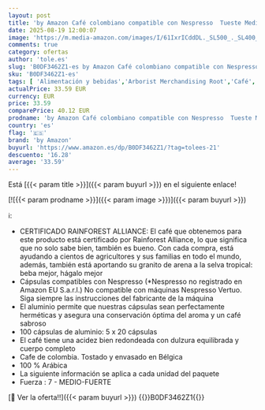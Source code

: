 ```yaml
---
layout: post
title: 'by Amazon Café colombiano compatible con Nespresso  Tueste Medio  100 cápsulas de aluminio  10 Unidad  Paquete de 20  - Certificado Rainforest Alliance'
date: 2025-08-19 12:00:07
image: 'https://m.media-amazon.com/images/I/61IxrICddDL._SL500_._SL400_.jpg'
comments: true
category: ofertas
author: 'tole.es'
slug: 'B0DF3462Z1-es by Amazon Café colombiano compatible con Nespresso Tueste...'
sku: 'B0DF3462Z1-es'
tags: [ 'Alimentación y bebidas','Arborist Merchandising Root','Café','Café para Nespresso','Café para máquinas Nespresso','Café, té y bebidas','Cápsulas de café','Novedades en Alimentación y bebidas','Self Service','Special Features Stores','by amazon','dd53b5bc-bcd1-4c9b-ab43-793ed912ccdd_0','dd53b5bc-bcd1-4c9b-ab43-793ed912ccdd_2401','dd53b5bc-bcd1-4c9b-ab43-793ed912ccdd_6001','dd53b5bc-bcd1-4c9b-ab43-793ed912ccdd_8801','dd53b5bc-bcd1-4c9b-ab43-793ed912ccdd_901','nespresso','🇪🇸', ]
actualPrice: 33.59 EUR
currency: EUR
price: 33.59
comparePrice: 40.12 EUR
prodname: 'by Amazon Café colombiano compatible con Nespresso  Tueste Medio  100 cápsulas de aluminio  10 Unidad  Paquete de 20  - Certificado Rainforest Alliance'
country: 'es'
flag: '🇪🇸'
brand: 'by Amazon'
buyurl: 'https://www.amazon.es/dp/B0DF3462Z1/?tag=tolees-21'
descuento: '16.28'
average: '33.59'
---
```


Está [{{< param title >}}]({{< param buyurl >}}) en el siguiente enlace!

[![{{< param prodname >}}]({{< param image >}})]({{< param buyurl >}})

ℹ️:

- CERTIFICADO RAINFOREST ALLIANCE: El café que obtenemos para este producto está certificado por Rainforest Alliance, lo que significa que no solo sabe bien, también es bueno. Con cada compra, está ayudando a cientos de agricultores y sus familias en todo el mundo, además, también está aportando su granito de arena a la selva tropical: beba mejor, hágalo mejor
- Cápsulas compatibles con Nespresso (*Nespresso no registrado en Amazon EU S.a.r.l.) No compatible con máquinas Nespresso Vertuo. Siga siempre las instrucciones del fabricante de la máquina
- El aluminio permite que nuestras cápsulas sean perfectamente herméticas y asegura una conservación óptima del aroma y un café sabroso
- 100 cápsulas de aluminio: 5 x 20 cápsulas
- El café tiene una acidez bien redondeada con dulzura equilibrada y cuerpo completo
- Cafe de colombia. Tostado y envasado en Bélgica
- 100 % Arábica
- La siguiente información se aplica a cada unidad del paquete
- Fuerza : 7 - MEDIO-FUERTE

[🛒 Ver la oferta!!]({{< param buyurl >}})
{{<world>}}B0DF3462Z1{{</world>}}
